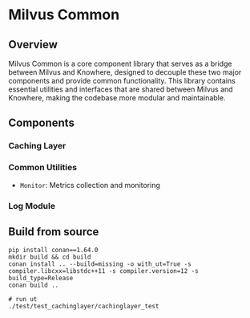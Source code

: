 # Milvus Common

## Overview

Milvus Common is a core component library that serves as a bridge between Milvus and Knowhere, designed to decouple these two major components and provide common functionality. This library contains essential utilities and interfaces that are shared between Milvus and Knowhere, making the codebase more modular and maintainable.

## Components

### Caching Layer

### Common Utilities
- `Monitor`: Metrics collection and monitoring

### Log Module


## Build from source

```
pip install conan==1.64.0
mkdir build && cd build
conan install .. --build=missing -o with_ut=True -s compiler.libcxx=libstdc++11 -s compiler.version=12 -s build_type=Release
conan build ..

# run ut
./test/test_cachinglayer/cachinglayer_test
```
